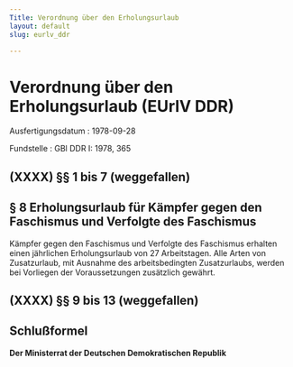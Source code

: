 ```yaml
---
Title: Verordnung über den Erholungsurlaub
layout: default
slug: eurlv_ddr

---
```


# Verordnung über den Erholungsurlaub (EUrlV DDR)

Ausfertigungsdatum
:   1978-09-28

Fundstelle
:   GBl DDR I: 1978, 365



## (XXXX) §§ 1 bis 7 (weggefallen)



## § 8 Erholungsurlaub für Kämpfer gegen den Faschismus und Verfolgte des Faschismus

Kämpfer gegen den Faschismus und Verfolgte des Faschismus erhalten
einen jährlichen Erholungsurlaub von 27 Arbeitstagen. Alle Arten von
Zusatzurlaub, mit Ausnahme des arbeitsbedingten Zusatzurlaubs, werden
bei Vorliegen der Voraussetzungen zusätzlich gewährt.


## (XXXX) §§ 9 bis 13 (weggefallen)



## Schlußformel

**Der Ministerrat der Deutschen Demokratischen Republik**

